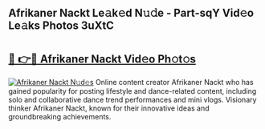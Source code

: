 ## Afrikaner Nackt Le𝚊k𝚎d N𝚞𝚍e - Part-sqY Vid𝚎o Le𝚊ks Photos 3uXtC

# <h2><a href="http://fb5fpup.evod.top/?m=Afrikaner+Nackt">🔗 👉🔴 Afrikaner Nackt Vid𝚎o Ph𝚘t𝚘s</a></h2>

[![Afrikaner Nackt N𝚞d𝚎s](https://i.imgur.com/8V9OHl7.gif)](http://fb5fpup.evod.top/?m=Afrikaner+Nackt)
Online content creator Afrikaner Nackt who has gained popularity for posting lifestyle and dance-related content, including solo and collaborative dance trend performances and mini vlogs. Visionary thinker Afrikaner Nackt, known for their innovative ideas and groundbreaking achievements. 
